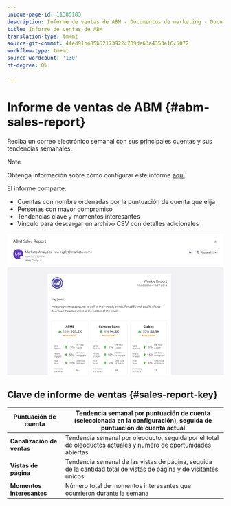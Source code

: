 ```yaml
---
unique-page-id: 11385183
description: Informe de ventas de ABM - Documentos de marketing - Documentación del producto
title: Informe de ventas de ABM
translation-type: tm+mt
source-git-commit: 44ed91b485b52173922c709de63a4353e16c5072
workflow-type: tm+mt
source-wordcount: '130'
ht-degree: 0%

---
```



# Informe de ventas de ABM {#abm-sales-report}

Reciba un correo electrónico semanal con sus principales cuentas y sus tendencias semanales.

>[!NOTE]
>
>Obtenga información sobre cómo configurar este informe [aquí](https://docs.marketo.com/x/drat).

El informe comparte:

* Cuentas con nombre ordenadas por la puntuación de cuenta que elija
* Personas con mayor compromiso
* Tendencias clave y momentos interesantes
* Vínculo para descargar un archivo CSV con detalles adicionales

![](assets/one-4.png)

## Clave de informe de ventas {#sales-report-key}

| **Puntuación de cuenta** | Tendencia semanal por puntuación de cuenta (seleccionada en la configuración), seguida de puntuación de cuenta actual |
|---|---|
| **Canalización de ventas** | Tendencia semanal por oleoducto, seguida por el total de oleoductos actuales y número de oportunidades abiertas |
| **Vistas de página** | Tendencia semanal de las vistas de página, seguida de la cantidad total de vistas de página y de visitantes únicos |
| **Momentos interesantes** | Número total de momentos interesantes que ocurrieron durante la semana |
